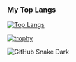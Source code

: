### My Top Langs

[![Top Langs](https://github-readme-stats.vercel.app/api/top-langs/?username=anuraghazra&layout=compact)](https://github.com/anuraghazra/github-readme-stats)


[![trophy](https://github-profile-trophy.vercel.app/?username=ryo-ma)](https://github.com/ryo-ma/github-profile-trophy)

![GitHub Snake Dark](https://github.com/nimelnikova/nimelnikova/blob/output/dist/github-contribution-grid-snake-dark.svg)

<!--
**nimelnikova/nimelnikova** is a ✨ _special_ ✨ repository because its `README.md` (this file) appears on your GitHub profile.

Here are some ideas to get you started:

- 🔭 I’m currently working on ...
- 🌱 I’m currently learning ...
- 👯 I’m looking to collaborate on ...
- 🤔 I’m looking for help with ...
- 💬 Ask me about ...
- 📫 How to reach me: ...
- 😄 Pronouns: ...
- ⚡ Fun fact: ...
-->
